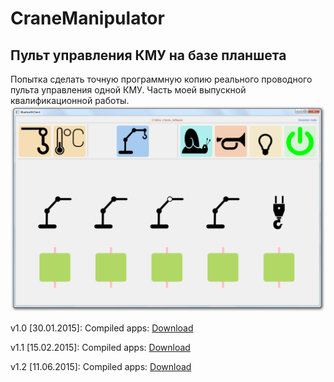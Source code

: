 ﻿CraneManipulator
================
Пульт управления КМУ на базе планшета
-------------------------------
Попытка сделать точную программную копию реального проводного пульта управления одной КМУ.
Часть моей выпускной квалификационной работы.
![Screen](screen.png)

v1.0 [30.01.2015]:
Compiled apps: <a href='https://dl.dropboxusercontent.com/u/65733625/Soft/CraneApps_1.0.7z'>Download</a>

v1.1 [15.02.2015]:
Compiled apps: <a href='https://dl.dropboxusercontent.com/u/65733625/Soft/CraneApps_1.1.7z'>Download</a>

v1.2 [11.06.2015]:
Compiled apps: <a href='https://dl.dropboxusercontent.com/u/65733625/Soft/CraneApps_1.2.7z'>Download</a>
